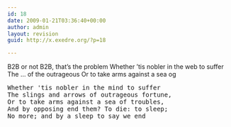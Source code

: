 ```yaml
---
id: 18
date: 2009-01-21T03:36:40+00:00
author: admin
layout: revision
guid: http://x.exedre.org/?p=18

---
```

B2B or not B2B, that&#8217;s the problem
Whether &#8217;tis nobler in the web to suffer
The &#8230; of the outrageous
Or to take arms against a sea og

<pre>Whether 'tis nobler in the mind to suffer
The slings and arrows of outrageous fortune,
Or to take arms against a sea of troubles,
And by opposing end them? To die: to sleep;
No more; and by a sleep to say we end</pre>
